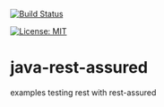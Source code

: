 [![Build Status](https://travis-ci.com/claudioaltamura/java-rest-assured.svg?branch=master)](https://travis-ci.com/claudioaltamura/java-rest-assured)

[![License: MIT](https://img.shields.io/badge/License-MIT-yellow.svg)](https://opensource.org/licenses/MIT)

# java-rest-assured
examples testing rest with rest-assured
